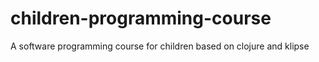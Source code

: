 # children-programming-course
A software programming course for children based on clojure and klipse
